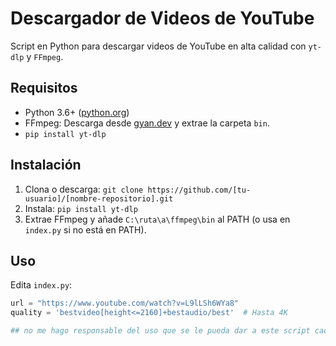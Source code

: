 # Descargador de Videos de YouTube

Script en Python para descargar videos de YouTube en alta calidad con `yt-dlp` y `FFmpeg`.

## Requisitos
- Python 3.6+ ([python.org](https://www.python.org/downloads/))
- FFmpeg: Descarga desde [gyan.dev](https://www.gyan.dev/ffmpeg/builds/ffmpeg-release-full.7z) y extrae la carpeta `bin`.
- `pip install yt-dlp`

## Instalación
1. Clona o descarga: `git clone https://github.com/[tu-usuario]/[nombre-repositorio].git`
2. Instala: `pip install yt-dlp`
3. Extrae FFmpeg y añade `C:\ruta\a\ffmpeg\bin` al PATH (o usa en `index.py` si no está en PATH).

## Uso
Edita `index.py`:
```python
url = "https://www.youtube.com/watch?v=L9lLSh6WYa8"
quality = 'bestvideo[height<=2160]+bestaudio/best'  # Hasta 4K

## no me hago responsable del uso que se le pueda dar a este script cada persona es responsable del uso que le de
